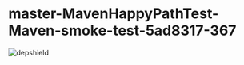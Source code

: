 # master-MavenHappyPathTest-Maven-smoke-test-5ad8317-367

![depshield](https://depshield.sonatype.org/badges/depshield-prod/master-MavenHappyPathTest-Maven-smoke-test-5ad8317-367/depshield.svg)